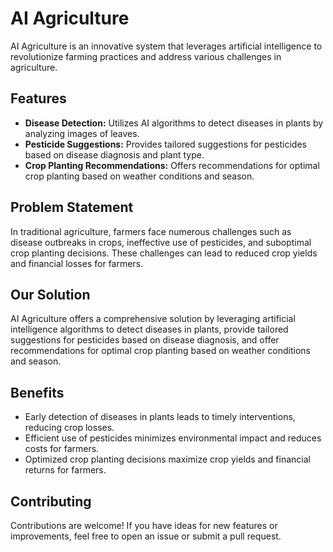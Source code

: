 # AI Agriculture

AI Agriculture is an innovative system that leverages artificial intelligence to revolutionize farming practices and address various challenges in agriculture.

## Features

- **Disease Detection:** Utilizes AI algorithms to detect diseases in plants by analyzing images of leaves.
- **Pesticide Suggestions:** Provides tailored suggestions for pesticides based on disease diagnosis and plant type.
- **Crop Planting Recommendations:** Offers recommendations for optimal crop planting based on weather conditions and season.

## Problem Statement

In traditional agriculture, farmers face numerous challenges such as disease outbreaks in crops, ineffective use of pesticides, and suboptimal crop planting decisions. These challenges can lead to reduced crop yields and financial losses for farmers.

## Our Solution

AI Agriculture offers a comprehensive solution by leveraging artificial intelligence algorithms to detect diseases in plants, provide tailored suggestions for pesticides based on disease diagnosis, and offer recommendations for optimal crop planting based on weather conditions and season.

## Benefits

- Early detection of diseases in plants leads to timely interventions, reducing crop losses.
- Efficient use of pesticides minimizes environmental impact and reduces costs for farmers.
- Optimized crop planting decisions maximize crop yields and financial returns for farmers.


## Contributing

Contributions are welcome! If you have ideas for new features or improvements, feel free to open an issue or submit a pull request.

